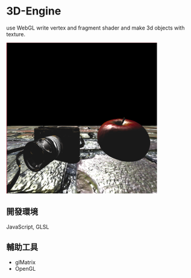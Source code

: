 # 3D-Engine
use WebGL write vertex and fragment shader and make 3d objects with texture.

<img src = "https://github.com/LiMinChu914/3D-Engine/blob/main/image_rm.png" width = "400" height = "400">

## 開發環境
JavaScript, GLSL

## 輔助工具
- glMatrix
- OpenGL
